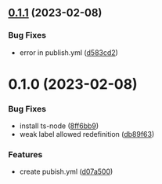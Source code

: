 ## [0.1.1](https://github.com/Schleifner/tricore-tasking-lsp/compare/v0.1.0...v0.1.1) (2023-02-08)


### Bug Fixes

* error in publish.yml ([d583cd2](https://github.com/Schleifner/tricore-tasking-lsp/commit/d583cd26da620bead92e1960052eda834068126a))



# 0.1.0 (2023-02-08)


### Bug Fixes

* install ts-node ([8ff6bb9](https://github.com/Schleifner/tricore-tasking-lsp/commit/8ff6bb944e2d8be22fa11d41b8d8ff6981aae732))
* weak label allowed redefinition ([db89f63](https://github.com/Schleifner/tricore-tasking-lsp/commit/db89f6375aff35493de3a093ce4fb4fab4e44ac6))


### Features

* create pubish.yml ([d07a500](https://github.com/Schleifner/tricore-tasking-lsp/commit/d07a5002d9f0688d5c21328c76774ae263230b72))



